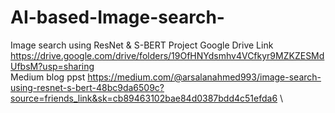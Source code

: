 # AI-based-Image-search-
 Image search using ResNet &amp; S-BERT
  Project Google Drive Link https://drive.google.com/drive/folders/19OfHNYdsmhv4VCfkyr9MZKZESMdUfbsM?usp=sharing \
  Medium blog ppst https://medium.com/@arsalanahmed993/image-search-using-resnet-s-bert-48bc9da6509c?source=friends_link&sk=cb89463102bae84d0387bdd4c51efda6 \
